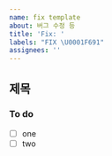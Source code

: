 ```yaml
---
name: fix template
about: 버그 수정 등
title: 'Fix: '
labels: "FIX \U0001F691"
assignees: ''
---
```


## 제목

### To do

- [ ] one
- [ ] two
